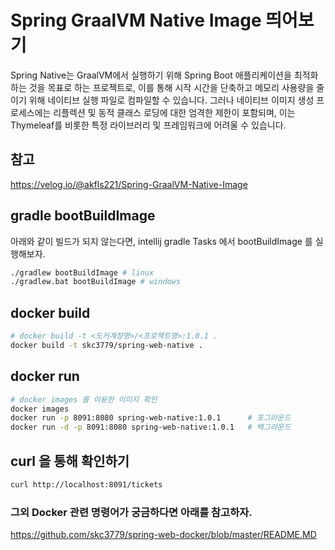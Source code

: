 # Spring GraalVM Native Image 띄어보기  

Spring Native는 GraalVM에서 실행하기 위해 Spring Boot 애플리케이션을 최적화하는 것을 목표로 하는 프로젝트로, 
이를 통해 시작 시간을 단축하고 메모리 사용량을 줄이기 위해 네이티브 실행 파일로 컴파일할 수 있습니다. 
그러나 네이티브 이미지 생성 프로세스에는 리플렉션 및 동적 클래스 로딩에 대한 엄격한 제한이 포함되며, 
이는 Thymeleaf를 비롯한 특정 라이브러리 및 프레임워크에 어려울 수 있습니다.

## 참고  
https://velog.io/@akfls221/Spring-GraalVM-Native-Image

## gradle bootBuildImage

아래와 같이 빌드가 되지 않는다면, intellij gradle Tasks 에서 bootBuildImage 를 실행해보자.

```bash
./gradlew bootBuildImage # linux
./gradlew.bat bootBuildImage # windows
```

## docker build

```bash
# docker build -t <도커계정명>/<프로젝트명>:1.0.1 .
docker build -t skc3779/spring-web-native .
```

## docker run

```bash
# docker images 를 이용한 이미지 확인
docker images
docker run -p 8091:8080 spring-web-native:1.0.1      # 포그라운드
docker run -d -p 8091:8080 spring-web-native:1.0.1   # 백그라운드
```

## curl 을 통해 확인하기

```bash
curl http://localhost:8091/tickets
```


### 그외 Docker 관련 명령어가 궁금하다면 아래를 참고하자.

https://github.com/skc3779/spring-web-docker/blob/master/README.MD  


